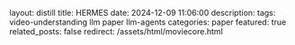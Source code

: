 layout: distill
title: HERMES
date: 2024-12-09 11:06:00
description: 
tags: video-understanding llm paper llm-agents
categories: paper
featured: true
related_posts: false
redirect: /assets/html/moviecore.html